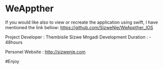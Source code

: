 # WeAppther

If you would like also to view or recreate the application using swift, I have mentioned the link bellow:
https://github.com/SizweNje/WeAppther_IOS

Project Developer : Thembisile Sizwe Mngadi
Development Duration : - 48hours

Personel Website : http://sizwenje.com

#Enjoy
